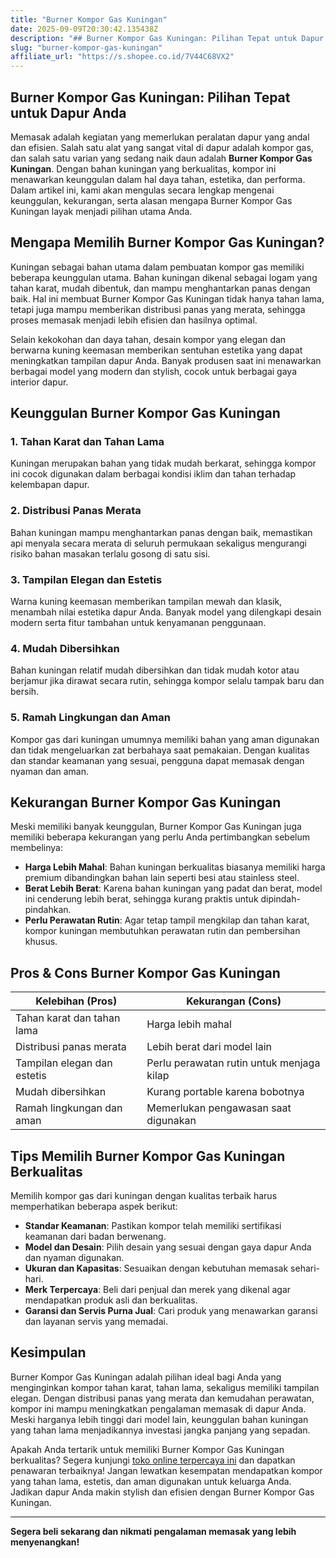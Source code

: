 ```yaml
---
title: "Burner Kompor Gas Kuningan"
date: 2025-09-09T20:30:42.135438Z
description: "## Burner Kompor Gas Kuningan: Pilihan Tepat untuk Dapur Anda..."
slug: "burner-kompor-gas-kuningan"
affiliate_url: "https://s.shopee.co.id/7V44C68VX2"
---
```

## Burner Kompor Gas Kuningan: Pilihan Tepat untuk Dapur Anda

Memasak adalah kegiatan yang memerlukan peralatan dapur yang andal dan efisien. Salah satu alat yang sangat vital di dapur adalah kompor gas, dan salah satu varian yang sedang naik daun adalah **Burner Kompor Gas Kuningan**. Dengan bahan kuningan yang berkualitas, kompor ini menawarkan keunggulan dalam hal daya tahan, estetika, dan performa. Dalam artikel ini, kami akan mengulas secara lengkap mengenai keunggulan, kekurangan, serta alasan mengapa Burner Kompor Gas Kuningan layak menjadi pilihan utama Anda.

## Mengapa Memilih Burner Kompor Gas Kuningan?

Kuningan sebagai bahan utama dalam pembuatan kompor gas memiliki beberapa keunggulan utama. Bahan kuningan dikenal sebagai logam yang tahan karat, mudah dibentuk, dan mampu menghantarkan panas dengan baik. Hal ini membuat Burner Kompor Gas Kuningan tidak hanya tahan lama, tetapi juga mampu memberikan distribusi panas yang merata, sehingga proses memasak menjadi lebih efisien dan hasilnya optimal.

Selain kekokohan dan daya tahan, desain kompor yang elegan dan berwarna kuning keemasan memberikan sentuhan estetika yang dapat meningkatkan tampilan dapur Anda. Banyak produsen saat ini menawarkan berbagai model yang modern dan stylish, cocok untuk berbagai gaya interior dapur.

## Keunggulan Burner Kompor Gas Kuningan

### 1. Tahan Karat dan Tahan Lama
Kuningan merupakan bahan yang tidak mudah berkarat, sehingga kompor ini cocok digunakan dalam berbagai kondisi iklim dan tahan terhadap kelembapan dapur.

### 2. Distribusi Panas Merata
Bahan kuningan mampu menghantarkan panas dengan baik, memastikan api menyala secara merata di seluruh permukaan sekaligus mengurangi risiko bahan masakan terlalu gosong di satu sisi.

### 3. Tampilan Elegan dan Estetis
Warna kuning keemasan memberikan tampilan mewah dan klasik, menambah nilai estetika dapur Anda. Banyak model yang dilengkapi desain modern serta fitur tambahan untuk kenyamanan penggunaan.

### 4. Mudah Dibersihkan
Bahan kuningan relatif mudah dibersihkan dan tidak mudah kotor atau berjamur jika dirawat secara rutin, sehingga kompor selalu tampak baru dan bersih.

### 5. Ramah Lingkungan dan Aman
Kompor gas dari kuningan umumnya memiliki bahan yang aman digunakan dan tidak mengeluarkan zat berbahaya saat pemakaian. Dengan kualitas dan standar keamanan yang sesuai, pengguna dapat memasak dengan nyaman dan aman.

## Kekurangan Burner Kompor Gas Kuningan

Meski memiliki banyak keunggulan, Burner Kompor Gas Kuningan juga memiliki beberapa kekurangan yang perlu Anda pertimbangkan sebelum membelinya:

- **Harga Lebih Mahal**: Bahan kuningan berkualitas biasanya memiliki harga premium dibandingkan bahan lain seperti besi atau stainless steel.
- **Berat Lebih Berat**: Karena bahan kuningan yang padat dan berat, model ini cenderung lebih berat, sehingga kurang praktis untuk dipindah-pindahkan.
- **Perlu Perawatan Rutin**: Agar tetap tampil mengkilap dan tahan karat, kompor kuningan membutuhkan perawatan rutin dan pembersihan khusus.

## Pros & Cons Burner Kompor Gas Kuningan

| Kelebihan (Pros)                        | Kekurangan (Cons)                          |
|----------------------------------------|--------------------------------------------|
| Tahan karat dan tahan lama           | Harga lebih mahal                        |
| Distribusi panas merata               | Lebih berat dari model lain             |
| Tampilan elegan dan estetis          | Perlu perawatan rutin untuk menjaga kilap |
| Mudah dibersihkan                     | Kurang portable karena bobotnya        |
| Ramah lingkungan dan aman            | Memerlukan pengawasan saat digunakan  |

## Tips Memilih Burner Kompor Gas Kuningan Berkualitas

Memilih kompor gas dari kuningan dengan kualitas terbaik harus memperhatikan beberapa aspek berikut:

- **Standar Keamanan**: Pastikan kompor telah memiliki sertifikasi keamanan dari badan berwenang.
- **Model dan Desain**: Pilih desain yang sesuai dengan gaya dapur Anda dan nyaman digunakan.
- **Ukuran dan Kapasitas**: Sesuaikan dengan kebutuhan memasak sehari-hari.
- **Merk Terpercaya**: Beli dari penjual dan merek yang dikenal agar mendapatkan produk asli dan berkualitas.
- **Garansi dan Servis Purna Jual**: Cari produk yang menawarkan garansi dan layanan servis yang memadai.

## Kesimpulan

Burner Kompor Gas Kuningan adalah pilihan ideal bagi Anda yang menginginkan kompor tahan karat, tahan lama, sekaligus memiliki tampilan elegan. Dengan distribusi panas yang merata dan kemudahan perawatan, kompor ini mampu meningkatkan pengalaman memasak di dapur Anda. Meski harganya lebih tinggi dari model lain, keunggulan bahan kuningan yang tahan lama menjadikannya investasi jangka panjang yang sepadan.

Apakah Anda tertarik untuk memiliki Burner Kompor Gas Kuningan berkualitas? Segera kunjungi [toko online terpercaya ini](https://s.shopee.co.id/7V44C68VX2) dan dapatkan penawaran terbaiknya! Jangan lewatkan kesempatan mendapatkan kompor yang tahan lama, estetis, dan aman digunakan untuk keluarga Anda. Jadikan dapur Anda makin stylish dan efisien dengan Burner Kompor Gas Kuningan. 

---

**Segera beli sekarang dan nikmati pengalaman memasak yang lebih menyenangkan!**